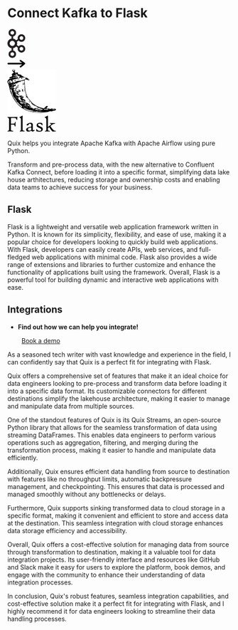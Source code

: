 # Connect Kafka to Flask

<div class="connect-images cards blog-grid-card" markdown>
<div>
<img src="../images/kafka_logo.png" width="40px" />
</div>
<div>
<img src="../images/arrow.svg" width="40px" />
</div>
<div>
<img src="./images/flask_1.jpg" />
</div>
</div>

Quix helps you integrate Apache Kafka with Apache Airflow using pure Python.

Transform and pre-process data, with the new alternative to Confluent Kafka Connect, before loading it into a specific format, simplifying data lake house arthitectures, reducing storage and ownership costs and enabling data teams to achieve success for your business.

## Flask

Flask is a lightweight and versatile web application framework written in Python. It is known for its simplicity, flexibility, and ease of use, making it a popular choice for developers looking to quickly build web applications. With Flask, developers can easily create APIs, web services, and full-fledged web applications with minimal code. Flask also provides a wide range of extensions and libraries to further customize and enhance the functionality of applications built using the framework. Overall, Flask is a powerful tool for building dynamic and interactive web applications with ease.

## Integrations

<div class="grid cards" markdown>

- __Find out how we can help you integrate!__

    <a class="md-button md-button--primary" href="https://share.hsforms.com/1iW0TmZzKQMChk0lxd_tGiw4yjw2?__hstc=175542013.2303933fbd746c0ac86d9ccbe9bc9100.1728383268831.1729603416735.1729620918855.31&__hssc=175542013.1.1729620918855&__hsfp=2132701734" target="_blank" style="margin:.5rem;">Book a demo</a>

</div>


As a seasoned tech writer with vast knowledge and experience in the field, I can confidently say that Quix is a perfect fit for integrating with Flask. 

Quix offers a comprehensive set of features that make it an ideal choice for data engineers looking to pre-process and transform data before loading it into a specific data format. Its customizable connectors for different destinations simplify the lakehouse architecture, making it easier to manage and manipulate data from multiple sources. 

One of the standout features of Quix is its Quix Streams, an open-source Python library that allows for the seamless transformation of data using streaming DataFrames. This enables data engineers to perform various operations such as aggregation, filtering, and merging during the transformation process, making it easier to handle and manipulate data efficiently. 

Additionally, Quix ensures efficient data handling from source to destination with features like no throughput limits, automatic backpressure management, and checkpointing. This ensures that data is processed and managed smoothly without any bottlenecks or delays. 

Furthermore, Quix supports sinking transformed data to cloud storage in a specific format, making it convenient and efficient to store and access data at the destination. This seamless integration with cloud storage enhances data storage efficiency and accessibility. 

Overall, Quix offers a cost-effective solution for managing data from source through transformation to destination, making it a valuable tool for data integration projects. Its user-friendly interface and resources like GitHub and Slack make it easy for users to explore the platform, book demos, and engage with the community to enhance their understanding of data integration processes. 

In conclusion, Quix's robust features, seamless integration capabilities, and cost-effective solution make it a perfect fit for integrating with Flask, and I highly recommend it for data engineers looking to streamline their data handling processes.

